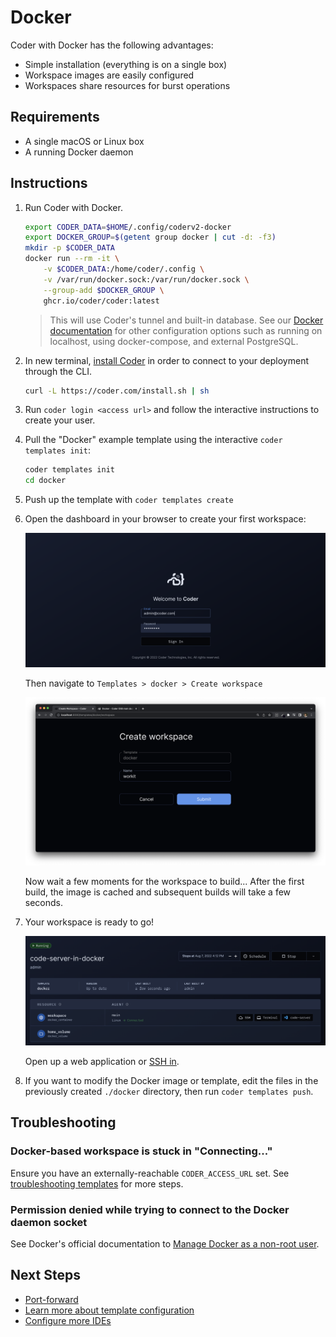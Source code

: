 # Docker

Coder with Docker has the following advantages:

- Simple installation (everything is on a single box)
- Workspace images are easily configured
- Workspaces share resources for burst operations

## Requirements

- A single macOS or Linux box
- A running Docker daemon

## Instructions

1. Run Coder with Docker.

    ```sh
    export CODER_DATA=$HOME/.config/coderv2-docker
    export DOCKER_GROUP=$(getent group docker | cut -d: -f3)
    mkdir -p $CODER_DATA
    docker run --rm -it \
        -v $CODER_DATA:/home/coder/.config \
        -v /var/run/docker.sock:/var/run/docker.sock \
        --group-add $DOCKER_GROUP \
        ghcr.io/coder/coder:latest
    ```
    
    > This will use Coder's tunnel and built-in database. See our [Docker documentation](../install/docker.md) for other configuration options such as running on localhost, using docker-compose, and external PostgreSQL.


1.  In new terminal, [install Coder](../install/) in order to connect to your deployment through the CLI.

    ```sh
    curl -L https://coder.com/install.sh | sh
    ```

1.  Run `coder login <access url>` and follow the
    interactive instructions to create your user.

1.  Pull the "Docker" example template using the interactive `coder templates init`:

    ```sh
    coder templates init
    cd docker
    ```

1.  Push up the template with `coder templates create`

1.  Open the dashboard in your browser to create your
    first workspace:

    <img src="../images/quickstart/docker/login.png">

    Then navigate to `Templates > docker > Create workspace`

    <img src="../images/quickstart/docker/create-workspace.png">

    Now wait a few moments for the workspace to build... After the first build,
    the image is cached and subsequent builds will take a few seconds.

1.  Your workspace is ready to go!

    <img src="../images/quickstart/docker/ides.png">

    Open up a web application or [SSH in](../ides.md#ssh-configuration).

1.  If you want to modify the Docker image or template, edit the files in the
    previously created `./docker` directory, then run `coder templates push`.

## Troubleshooting

### Docker-based workspace is stuck in "Connecting..."

Ensure you have an externally-reachable `CODER_ACCESS_URL` set. See [troubleshooting templates](../templates.md#creating-and-troubleshooting-templates) for more steps.

### Permission denied while trying to connect to the Docker daemon socket

See Docker's official documentation to [Manage Docker as a non-root user](https://docs.docker.com/engine/install/linux-postinstall/#manage-docker-as-a-non-root-user).

## Next Steps

- [Port-forward](../networking/port-forwarding.md)
- [Learn more about template configuration](../templates.md)
- [Configure more IDEs](../ides/web-ides.md)
